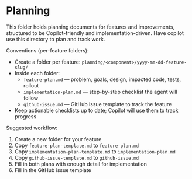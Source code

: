# Planning

This folder holds planning documents for features and improvements, structured to be Copilot-friendly and implementation-driven.  Have copilot use this directory to plan and track work.

Conventions (per-feature folders):

- Create a folder per feature: `planning/<component>/yyyy-mm-dd-feature-slug/`
- Inside each folder:
  - `feature-plan.md` — problem, goals, design, impacted code, tests, rollout
  - `implementation-plan.md` — step-by-step checklist the agent will follow
  - `github-issue.md` — GitHub issue template to track the feature
- Keep actionable checklists up to date; Copilot will use them to track progress

Suggested workflow:

1. Create a new folder for your feature
2. Copy `feature-plan-template.md` to `feature-plan.md`
3. Copy `implementation-plan-template.md` to `implementation-plan.md`
4. Copy `github-issue-template.md` to `github-issue.md`
5. Fill in both plans with enough detail for implementation
6. Fill in the GitHub issue template
